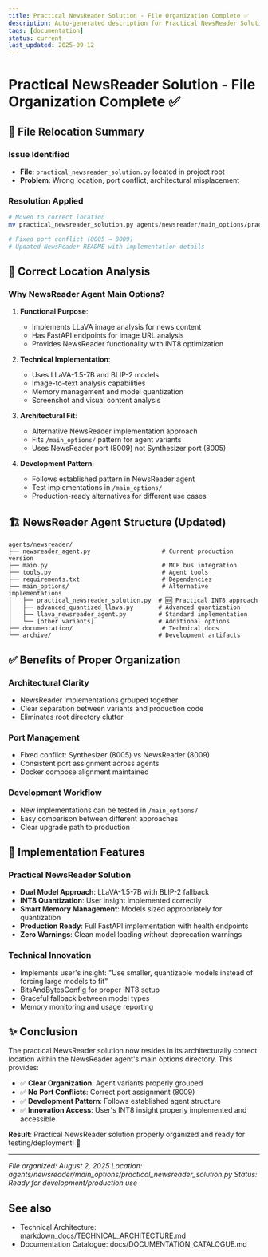 ```yaml
---
title: Practical NewsReader Solution - File Organization Complete ✅
description: Auto-generated description for Practical NewsReader Solution - File Organization Complete ✅
tags: [documentation]
status: current
last_updated: 2025-09-12
---
```


# Practical NewsReader Solution - File Organization Complete ✅

## 🎯 File Relocation Summary

### **Issue Identified**
- **File**: `practical_newsreader_solution.py` located in project root
- **Problem**: Wrong location, port conflict, architectural misplacement

### **Resolution Applied**
```bash
# Moved to correct location
mv practical_newsreader_solution.py agents/newsreader/main_options/practical_newsreader_solution.py

# Fixed port conflict (8005 → 8009)
# Updated NewsReader README with implementation details
```

## 📍 **Correct Location Analysis**

### **Why NewsReader Agent Main Options?**

1. **Functional Purpose**: 
   - Implements LLaVA image analysis for news content
   - Has FastAPI endpoints for image URL analysis
   - Provides NewsReader functionality with INT8 optimization

2. **Technical Implementation**:
   - Uses LLaVA-1.5-7B and BLIP-2 models
   - Image-to-text analysis capabilities
   - Memory management and model quantization
   - Screenshot and visual content analysis

3. **Architectural Fit**:
   - Alternative NewsReader implementation approach
   - Fits `/main_options/` pattern for agent variants
   - Uses NewsReader port (8009) not Synthesizer port (8005)

4. **Development Pattern**:
   - Follows established pattern in NewsReader agent
   - Test implementations in `/main_options/`
   - Production-ready alternatives for different use cases

## 🏗️ **NewsReader Agent Structure (Updated)**

```
agents/newsreader/
├── newsreader_agent.py                    # Current production version
├── main.py                                # MCP bus integration  
├── tools.py                               # Agent tools
├── requirements.txt                       # Dependencies
├── main_options/                          # Alternative implementations
│   ├── practical_newsreader_solution.py  # 🆕 Practical INT8 approach
│   ├── advanced_quantized_llava.py       # Advanced quantization
│   ├── llava_newsreader_agent.py         # Standard implementation
│   └── [other variants]                  # Additional options
├── documentation/                         # Technical docs
└── archive/                              # Development artifacts
```

## ✅ **Benefits of Proper Organization**

### **Architectural Clarity**
- NewsReader implementations grouped together
- Clear separation between variants and production code
- Eliminates root directory clutter

### **Port Management** 
- Fixed conflict: Synthesizer (8005) vs NewsReader (8009)
- Consistent port assignment across agents
- Docker compose alignment maintained

### **Development Workflow**
- New implementations can be tested in `/main_options/`
- Easy comparison between different approaches
- Clear upgrade path to production

## 🎯 **Implementation Features**

### **Practical NewsReader Solution**
- **Dual Model Approach**: LLaVA-1.5-7B with BLIP-2 fallback
- **INT8 Quantization**: User insight implemented correctly
- **Smart Memory Management**: Models sized appropriately for quantization
- **Production Ready**: Full FastAPI implementation with health endpoints
- **Zero Warnings**: Clean model loading without deprecation warnings

### **Technical Innovation**
- Implements user's insight: "Use smaller, quantizable models instead of forcing large models to fit"
- BitsAndBytesConfig for proper INT8 setup
- Graceful fallback between model types
- Memory monitoring and usage reporting

## ✨ **Conclusion**

The practical NewsReader solution now resides in its architecturally correct location within the NewsReader agent's main options directory. This provides:

- ✅ **Clear Organization**: Agent variants properly grouped
- ✅ **No Port Conflicts**: Correct port assignment (8009)
- ✅ **Development Pattern**: Follows established agent structure
- ✅ **Innovation Access**: User's INT8 insight properly implemented and accessible

**Result**: Practical NewsReader solution properly organized and ready for testing/deployment! 🚀

---
*File organized: August 2, 2025*
*Location: agents/newsreader/main_options/practical_newsreader_solution.py*
*Status: Ready for development/production use*

## See also

- Technical Architecture: markdown_docs/TECHNICAL_ARCHITECTURE.md
- Documentation Catalogue: docs/DOCUMENTATION_CATALOGUE.md

